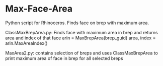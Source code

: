 # Max-Face-Area
Python script for Rhinoceros. Finds face on brep with maximum area.

ClassMaxBrepArea.py:
  Finds face with maximum area in brep and returns area and index of that face
  arin = MaxBrepArea(brep_guid)
  area, index = arin.MaxAreaIndex()
  
MaxArea2.py:
  contains selection of breps and uses ClassMaxBrepArea to 
  print maximum area of face in brep for all selected breps
